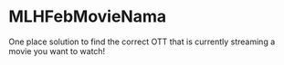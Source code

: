 # MLHFebMovieNama
One place solution to find the correct OTT that is currently streaming a movie you want to watch!
